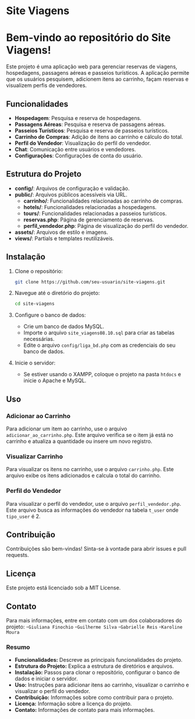 # Site Viagens
# Bem-vindo ao repositório do Site Viagens!

Este projeto é uma aplicação web para gerenciar reservas de viagens, hospedagens, passagens aéreas e passeios turísticos. A aplicação permite que os usuários pesquisem, adicionem itens ao carrinho, façam reservas e visualizem perfis de vendedores.

## Funcionalidades

- **Hospedagem**: Pesquisa e reserva de hospedagens.
- **Passagens Aéreas**: Pesquisa e reserva de passagens aéreas.
- **Passeios Turísticos**: Pesquisa e reserva de passeios turísticos.
- **Carrinho de Compras**: Adição de itens ao carrinho e cálculo do total.
- **Perfil do Vendedor**: Visualização do perfil do vendedor.
- **Chat**: Comunicação entre usuários e vendedores.
- **Configurações**: Configurações de conta do usuário.

## Estrutura do Projeto

- **config/**: Arquivos de configuração e validação.
- **public/**: Arquivos públicos acessíveis via URL.
   - **carrinho/**: Funcionalidades relacionadas ao carrinho de compras.
   - **hotels/**: Funcionalidades relacionadas a hospedagens.
   - **tours/**: Funcionalidades relacionadas a passeios turísticos.
   - **reservas.php**: Página de gerenciamento de reservas.
   - **perfil_vendedor.php**: Página de visualização do perfil do vendedor.
- **assets/**: Arquivos de estilo e imagens.
- **views/**: Partials e templates reutilizáveis.

## Instalação

1. Clone o repositório:
    ```bash
    git clone https://github.com/seu-usuario/site-viagens.git
    ```

2. Navegue até o diretório do projeto:
    ```bash
    cd site-viagens
    ```

3. Configure o banco de dados:
    - Crie um banco de dados MySQL.
    - Importe o arquivo `site_viagens08.10.sql` para criar as tabelas necessárias.
    - Edite o arquivo `config/liga_bd.php` com as credenciais do seu banco de dados.

4. Inicie o servidor:
    - Se estiver usando o XAMPP, coloque o projeto na pasta `htdocs` e inicie o Apache e MySQL.

## Uso

### Adicionar ao Carrinho
Para adicionar um item ao carrinho, use o arquivo `adicionar_ao_carrinho.php`. Este arquivo verifica se o item já está no carrinho e atualiza a quantidade ou insere um novo registro.

### Visualizar Carrinho
Para visualizar os itens no carrinho, use o arquivo `carrinho.php`. Este arquivo exibe os itens adicionados e calcula o total do carrinho.

### Perfil do Vendedor
Para visualizar o perfil do vendedor, use o arquivo `perfil_vendedor.php`. Este arquivo busca as informações do vendedor na tabela `t_user` onde `tipo_user` é 2.

## Contribuição

Contribuições são bem-vindas! Sinta-se à vontade para abrir issues e pull requests.

## Licença

Este projeto está licenciado sob a MIT License.

## Contato

Para mais informações, entre em contato com um dos colaboradores do projeto:
-`Giuliana Finochio`
-`Guilherme Silva`
-`Gabrielle Reis`
-`Karoline Moura`

### Resumo

- **Funcionalidades:** Descreve as principais funcionalidades do projeto.
- **Estrutura do Projeto:** Explica a estrutura de diretórios e arquivos.
- **Instalação:** Passos para clonar o repositório, configurar o banco de dados e iniciar o servidor.
- **Uso:** Instruções para adicionar itens ao carrinho, visualizar o carrinho e visualizar o perfil do vendedor.
- **Contribuição:** Informações sobre como contribuir para o projeto.
- **Licença:** Informação sobre a licença do projeto.
- **Contato:** Informações de contato para mais informações.